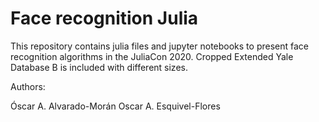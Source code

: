# Face recognition Julia

This repository contains julia files and jupyter notebooks to present face recognition algorithms in the JuliaCon 2020. Cropped Extended Yale Database B is included with different sizes.

Authors: 

Óscar A. Alvarado-Morán
Oscar A. Esquivel-Flores

